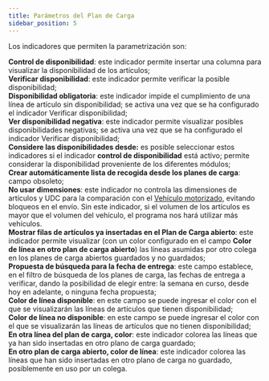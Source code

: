 ```yaml
---
title: Parámetros del Plan de Carga
sidebar_position: 5
---
```


Los indicadores que permiten la parametrización son:       

**Control de disponibilidad**: este indicador permite insertar una columna para visualizar la disponibilidad de los artículos;      
**Verificar disponibilidad**: este indicador permite verificar la posible disponibilidad;       
**Disponibilidad obligatoria**: este indicador impide el cumplimiento de una línea de artículo sin disponibilidad; se activa una vez que se ha configurado el indicador Verificar disponibilidad;                  
**Ver disponibilidad negativa**: este indicador permite visualizar posibles disponibilidades negativas; se activa una vez que se ha configurado el indicador Verificar disponibilidad;     
**Considere las disponibilidades desde:** es posible seleccionar estos indicadores si el indicador **control de disponibilidad** está activo; permite considerar la disponibilidad proveniente de los diferentes módulos;      
**Crear automáticamente lista de recogida desde los planes de carga**: campo obsoleto;          
**No usar dimensiones**: este indicador no controla las dimensiones de artículos y UDC para la comparación con el [Vehículo motorizado](/docs/logistics/motorvehicles/motorvehicle), evitando bloqueos en el envío. Sin este indicador, si el volumen de los artículos es mayor que el volumen del vehículo, el programa nos hará utilizar más vehículos.            
**Mostrar filas de artículos ya insertadas en el Plan de Carga abierto**: este indicador permite visualizar (con un color configurado en el campo **Color de línea en otro plan de carga abierto**) las líneas asumidas por otro colega en los planes de carga abiertos guardados y no guardados;      
**Propuesta de búsqueda para la fecha de entrega**: este campo establece, en el filtro de búsqueda de los planes de carga, las fechas de entrega a verificar, dando la posibilidad de elegir entre: la semana en curso, desde hoy en adelante, o ninguna fecha propuesta;         
**Color de línea disponible**: en este campo se puede ingresar el color con el que se visualizarán las líneas de artículos que tienen disponibilidad;       
**Color de línea no disponible**: en este campo se puede ingresar el color con el que se visualizarán las líneas de artículos que no tienen disponibilidad;      
**En otra línea del plan de carga, color**: este indicador colorea las líneas que ya han sido insertadas en otro plano de carga guardado;      
**En otro plan de carga abierto, color de línea**: este indicador colorea las líneas que han sido insertadas en otro plano de carga no guardado, posiblemente en uso por un colega.